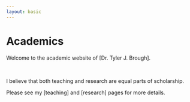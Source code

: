 ```yaml
---
layout: basic
---
```


# Academics

Welcome to the academic website of [Dr. Tyler J. Brough].

<br>

I believe that both teaching and research are equal parts of scholarship.

Please see my [teaching] and [research] pages for more details.
